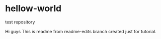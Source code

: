 # hellow-world
test repository

Hi guys
This is readme from readme-edits branch created just for tutorial.
